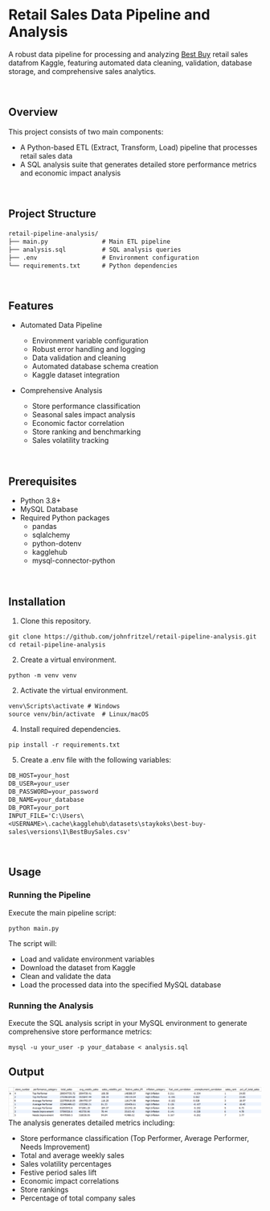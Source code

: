# Retail Sales Data Pipeline and Analysis
A robust data pipeline for processing and analyzing [Best Buy](https://www.kaggle.com/datasets/staykoks/best-buy-sales) retail sales datafrom Kaggle, featuring automated data cleaning, validation, database storage, and comprehensive sales analytics.

&nbsp;
## Overview
This project consists of two main components:
- A Python-based ETL (Extract, Transform, Load) pipeline that processes retail sales data
- A SQL analysis suite that generates detailed store performance metrics and economic impact analysis

&nbsp;
## Project Structure
```
retail-pipeline-analysis/
├── main.py               # Main ETL pipeline
├── analysis.sql          # SQL analysis queries
├── .env                  # Environment configuration
└── requirements.txt      # Python dependencies
```

&nbsp;
## Features
- Automated Data Pipeline
  - Environment variable configuration
  - Robust error handling and logging
  - Data validation and cleaning
  - Automated database schema creation
  - Kaggle dataset integration

- Comprehensive Analysis
  - Store performance classification
  - Seasonal sales impact analysis
  - Economic factor correlation
  - Store ranking and benchmarking
  - Sales volatility tracking
 
&nbsp;
## Prerequisites
- Python 3.8+
- MySQL Database
- Required Python packages
  - pandas
  - sqlalchemy
  - python-dotenv
  - kagglehub
  - mysql-connector-python

&nbsp;
## Installation
1. Clone this repository.
```
git clone https://github.com/johnfritzel/retail-pipeline-analysis.git
cd retail-pipeline-analysis
```

2. Create a virtual environment.
```
python -m venv venv
```

2. Activate the virtual environment.
```
venv\Scripts\activate # Windows
source venv/bin/activate  # Linux/macOS
```

4. Install required dependencies.
```
pip install -r requirements.txt
```

5. Create a .env file with the following variables:
```
DB_HOST=your_host
DB_USER=your_user
DB_PASSWORD=your_password
DB_NAME=your_database
DB_PORT=your_port
INPUT_FILE='C:\Users\<USERNAME>\.cache\kagglehub\datasets\staykoks\best-buy-sales\versions\1\BestBuySales.csv'
```

&nbsp;
## Usage
### Running the Pipeline
Execute the main pipeline script:
```
python main.py
```
The script will:
- Load and validate environment variables
- Download the dataset from Kaggle
- Clean and validate the data
- Load the processed data into the specified MySQL database

### Running the Analysis
Execute the SQL analysis script in your MySQL environment to generate comprehensive store performance metrics:
```
mysql -u your_user -p your_database < analysis.sql
```

## Output
!["query"](result.png)
The analysis generates detailed metrics including:
- Store performance classification (Top Performer, Average Performer, Needs Improvement)
- Total and average weekly sales
- Sales volatility percentages
- Festive period sales lift
- Economic impact correlations
- Store rankings
- Percentage of total company sales
